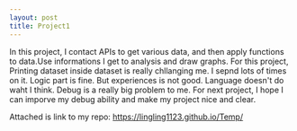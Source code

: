 ```yaml
---
layout: post
title: Project1
---
```


In this project, I contact APIs to get various data, and then apply functions to data.Use informations I get to analysis and draw graphs.
For this project, Printing dataset inside dataset is really chllanging me. I sepnd lots of times on it. Logic part is fine. But experiences is not good. 
Language doesn't do waht I think. Debug is a really big problem to me. For next project, I hope I can imporve my debug ability and make my project nice and clear.

Attached is link to my repo:
https://lingling1123.github.io/Temp/
